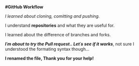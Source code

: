 **#GitHub Workflow**

_I learned about cloning, comitting and pushing._

I understand **repositories** and what they are useful for.

I learned about the difference of branches and forks.

***I´m about to try the Pull request.. Let´s see if it works***, not sure I understood the formating syntax though...

**I renamed the file, Thank you for your help!**
